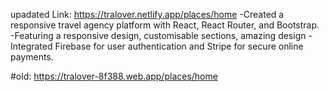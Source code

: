 upadated Link: https://tralover.netlify.app/places/home
-Created a responsive travel agency platform with React, React Router, and Bootstrap.
-Featuring a responsive design, customisable sections, amazing design
-Integrated Firebase for user authentication and Stripe for secure online payments.



#old:  https://tralover-8f388.web.app/places/home
